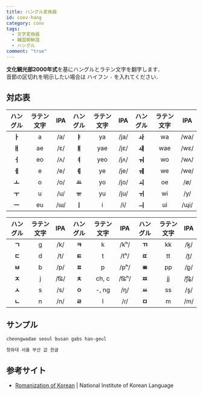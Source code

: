 ```yaml
---
title: ハングル変換器
id: conv-hang
category: conv
tags:
  - 文字変換器
  - 韓国朝鮮語
  - ハングル
comment: "true"
---
```

**文化観光部2000年式**を基にハングルとラテン文字を翻字します．  
音節の区切れを明示したい場合は ハイフン `-` を入れてください．

<HLConverterAlt src="/conv/hang.tsv" />

## 対応表

|ハ⁠ング⁠ル|ラ⁠テ⁠ン文⁠字|IPA|ハ⁠ング⁠ル|ラ⁠テ⁠ン文⁠字|IPA|ハ⁠ング⁠ル|ラ⁠テ⁠ン文⁠字|IPA|
|:---:|:---:|:---:|:---:|:---:|:---:|:---:|:---:|:---:|
|**ㅏ**|a|/a/|**ㅑ**|ya|/ja/|**ㅘ**|wa|/wa/|
|**ㅐ**|ae|/ɛ/|**ㅒ**|yae|/jɛ/|**ㅙ**|wae|/wɛ/|
|**ㅓ**|eo|/ʌ/|**ㅕ**|yeo|/jʌ/|**ㅝ**|wo|/wʌ/|
|**ㅔ**|e|/e/|**ㅖ**|ye|/je/|**ㅞ**|we|/we/|
|**ㅗ**|o|/o/|**ㅛ**|yo|/jo/|**ㅚ**|oe|/ø/|
|**ㅜ**|u|/u/|**ㅠ**|yu|/ju/|**ㅟ**|wi|/y/|
|**ㅡ**|eu|/⁠ɯ⁠/|**ㅣ**|i|/i/|**ㅢ**|ui|/ɰi/|

|ハングル|ラテン文字|IPA|ハングル|ラテン文字|IPA|ハングル|ラテン文字|IPA|
|:---:|:---:|:---:|:---:|:---:|:---:|:---:|:---:|:---:|
|**ㄱ**|g|/k/|**ㅋ**|k|/kʰ/|**ㄲ**|kk|/k͈/|
|**ㄷ**|d|/t/|**ㅌ**|t|/tʰ/|**ㄸ**|tt|/t͈/|
|**ㅂ**|b|/p/|**ㅍ**|p|/pʰ/|**ㅃ**|pp|/p͈/|
|**ㅈ**|j|/t͡ɕ/|**ㅊ**|ch, c|/t͡ɕʰ/|**ㅉ**|jj|/t͈͡ɕ͈/|
|**ㅅ**|s|/s/|**ㅇ**|-, ng|/ŋ/|**ㅆ**|ss|/s͈/|
|**ㄴ**|n|/n/|**ㄹ**|l|/ɾ/|**ㅁ**|m|/m/|

## サンプル

```txt
cheongwadae seoul busan gabs han-geul
```

```txt
청와대 서울 부산 값 한글
```

## 参考サイト

- [Romanization of Korean](https://www.korean.go.kr/front_eng/roman/roman_01.do) | National Institute of Korean Language
